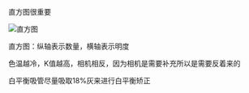 直方图很重要

![直方图](https://cdn.jsdelivr.net/gh/Vixcity/FigureBed/img/202202232153212.png)

直方图：纵轴表示数量，横轴表示明度

色温越冷，K值越高，相机相反，因为相机是需要补充所以是需要反着来的

白平衡吸管尽量吸取18%灰来进行白平衡矫正
